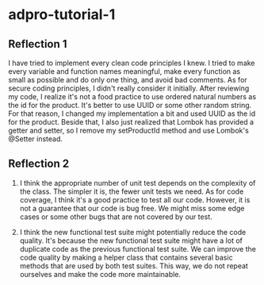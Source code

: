 # adpro-tutorial-1

## Reflection 1 

I have tried to implement every clean code principles I knew. I tried to make every variable and function names meaningful, make every function as small as possible and do only one thing, and avoid bad comments. As for secure coding principles, I didn't really consider it initially. After reviewing my code, I realize it's not a food practice to use ordered natural numbers as the id for the product. It's better to use UUID or some other random string. For that reason, I changed my implementation a bit and used UUID as the id for the product. Beside that, I also just realized that Lombok has provided a getter and setter, so I remove my setProductId method and use Lombok's @Setter instead.


## Reflection 2

1. I think the appropriate number of unit test depends on the complexity of the class. The simpler it is, the fewer unit tests we need. As for code coverage, I think it's a good practice to test all our code. However, it is not a guarantee that our code is bug free. We might miss some edge cases or some other bugs that are not covered by our test. 

2. I think the new functional test suite might potentially reduce the code quality. It's because the new functional test suite might have a lot of duplicate code as the previous functional test suite. We can improve the code quality by making a helper class that contains several basic methods that are used by both test suites. This way, we do not repeat ourselves and make the code more maintainable. 